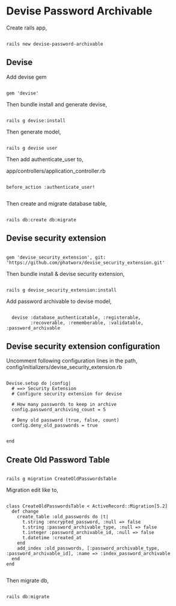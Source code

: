 # Devise Password Archivable


Create rails app,
```

rails new devise-password-archivable

```

## Devise

Add devise gem
```

gem 'devise'

``` 

Then bundle install and generate devise,
```

rails g devise:install

```

Then generate model,
```

rails g devise user

```

Then add authenticate_user to,

app/controllers/application_controller.rb
```

before_action :authenticate_user!


```


Then create and migrate database table,
```

rails db:create db:migrate

```

## Devise security extension

```

gem 'devise_security_extension', git: 'https://github.com/phatworx/devise_security_extension.git'

```

Then bundle install & devise security extension,
```

rails g devise_security_extension:install

```

Add password archivable to devise model,

```

  devise :database_authenticatable, :registerable,
         :recoverable, :rememberable, :validatable, :password_archivable

```

## Devise security extension configuration

Uncomment following configuration lines in the path,
 config/initializers/devise_security_extension.rb


```

Devise.setup do |config|
  # ==> Security Extension
  # Configure security extension for devise

  # How many passwords to keep in archive
  config.password_archiving_count = 5

  # Deny old password (true, false, count)
  config.deny_old_passwords = true


end

```

## Create Old Password Table

```

rails g migration CreateOldPasswordsTable

```

Migration edit like to,

```

class CreateOldPasswordsTable < ActiveRecord::Migration[5.2]
  def change
    create_table :old_passwords do |t|
	  t.string :encrypted_password, :null => false
	  t.string :password_archivable_type, :null => false
	  t.integer :password_archivable_id, :null => false
	  t.datetime :created_at
	end
	add_index :old_passwords, [:password_archivable_type, :password_archivable_id], :name => :index_password_archivable
  end
end


``` 

Then migrate db,
```

rails db:migrate

```





